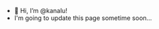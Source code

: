 - 👋 Hi, I’m @kanalu!
- I'm going to update this page sometime soon...

<!---
kanalu/kanalu is a ✨ special ✨ repository because its `README.md` (this file) appears on your GitHub profile.
You can click the Preview link to take a look at your changes.
--->
